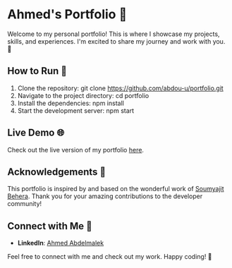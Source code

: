 # Ahmed's Portfolio 🎉

Welcome to my personal portfolio! This is where I showcase my projects, skills, and experiences. I'm excited to share my journey and work with you. 🚀

## How to Run 🚀

1. Clone the repository:
   git clone https://github.com/abdou-u/portfolio.git
2. Navigate to the project directory:
   cd portfolio
3. Install the dependencies:
   npm install
4. Start the development server:
   npm start

## Live Demo 🌐

Check out the live version of my portfolio [here](ahmed-abdelmalek-portfolio.vercel.app).

## Acknowledgements 🙏

This portfolio is inspired by and based on the wonderful work of [Soumyajit Behera](https://github.com/soumyajit4419/Portfolio). Thank you for your amazing contributions to the developer community!

## Connect with Me 🤝

- **LinkedIn**: [Ahmed Abdelmalek](https://www.linkedin.com/in/ahmed-abdelmalek-7b61b91b8)

Feel free to connect with me and check out my work. Happy coding! 🎉